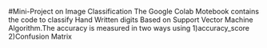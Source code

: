 #Mini-Project on Image Classification
The Google Colab Motebook contains the code to classify Hand Written digits Based on Support Vector Machine Algorithm.The accuracy is measured in two ways using 
1)accuracy_score
2)Confusion Matrix

